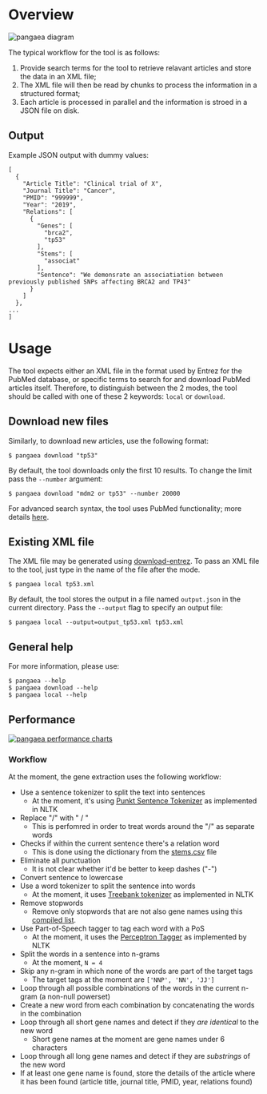 # Overview
![pangaea diagram](img/pangaea.png)

The typical workflow for the tool is as follows:

1. Provide search terms for the tool to retrieve relavant articles and store the data in an XML file;
2. The XML file will then be read by chunks to process the information in a structured format;
3. Each article is processed in parallel and the information is stroed in a JSON file on disk.


## Output

Example JSON output with dummy values:

	[
	  {
		"Article Title": "Clinical trial of X",
		"Journal Title": "Cancer",
		"PMID": "999999",
		"Year": "2019",
		"Relations": [
		  {
			"Genes": [
			  "brca2",
			  "tp53"
			],
			"Stems": [
			  "associat"
			],
			"Sentence": "We demonsrate an associatiation between previously published SNPs affecting BRCA2 and TP43"
		  }
		]
	  },
	...
	]


# Usage

The tool expects either an XML file in the format used by Entrez for the PubMed database, or specific terms to search for and download PubMed articles itself. Therefore, to distinguish between the 2 modes, the tool should be called with one of these 2 keywords: `local` or `download`.

## Download new files

Similarly, to download new articles, use the following format:

    $ pangaea download "tp53"

By default, the tool downloads only the first 10 results. To change the limit pass the `--number` argument:

    $ pangaea download "mdm2 or tp53" --number 20000

For advanced search syntax, the tool uses PubMed functionality; more details [here](https://www.ncbi.nlm.nih.gov/pubmed/advanced).

## Existing XML file

The XML file may be generated using [download-entrez](https://github.com/ss-lab-cancerunit/download-entrez). To pass an XML file to the tool, just type in the name of the file after the mode.
    
    $ pangaea local tp53.xml

By default, the tool stores the output in a file named `output.json` in the current directory. Pass the `--output` flag to specify an output file:

    $ pangaea local --output=output_tp53.xml tp53.xml 


## General help

For more information, please use:

    $ pangaea --help
    $ pangaea download --help
    $ pangaea local --help

## Performance

[![pangaea performance charts](img/performance.png)](img/performance.png)

### Workflow

At the moment, the gene extraction uses the following workflow:

- Use a sentence tokenizer to split the text into sentences
    - At the moment, it's using [Punkt Sentence Tokenizer](http://www.nltk.org/api/nltk.tokenize.html#module-nltk.tokenize.punkt) as implemented in NLTK
- Replace "/" with " / " 
    - This is perfomred in order to treat words around the "/" as separate words
- Checks if within the current sentence there's a relation word
    - This is done using the dictionary from the [stems.csv](data/raw/stems.csv) file
- Eliminate all punctuation
    - It is not clear whether it'd be better to keep dashes ("-")
- Convert sentence to lowercase
- Use a word tokenizer to split the sentence into words
    - At the moment, it uses [Treebank tokenizer](http://www.nltk.org/api/nltk.tokenize.html#module-nltk.tokenize.punkt) as implemented in NLTK
- Remove stopwords
    - Remove only stopwords that are not also gene names using this [compiled list](data/processed/stopwords.json).
- Use Part-of-Speech tagger to tag each word with a PoS
    - At the moment, it uses the [Perceptron Tagger](http://www.nltk.org/_modules/nltk/tag/perceptron.html) as implemented by NLTK
- Split the words in a sentence into n-grams
    - At the moment, `N = 4`
- Skip any n-gram in which none of the words are part of the target tags
    - The target tags at the moment are `['NNP', 'NN', 'JJ']`
- Loop through all possible combinations of the words in the current n-gram (a non-null powerset)
- Create a new word from each combination by concatenating the words in the combination
- Loop through all short gene names and detect if they *are identical* to the new word
    - Short gene names at the moment are gene names under 6 characters
- Loop through all long gene names and detect if they are *substrings* of the new word
- If at least one gene name is found, store the details of the article where it has been found (article title, journal title, PMID, year, relations found)
